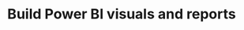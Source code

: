 ---
layout: post
title: Build Power BI visuals and reports
category: badges
tags: microsoft learning-path
file: /assets/img/build-power-bi-visuals-and-reports.svg
link: https://learn.microsoft.com/api/achievements/share/en-us/NicolasdeMontigny-3735/HA423XF8?sharingId=E4C528F082174B55
---